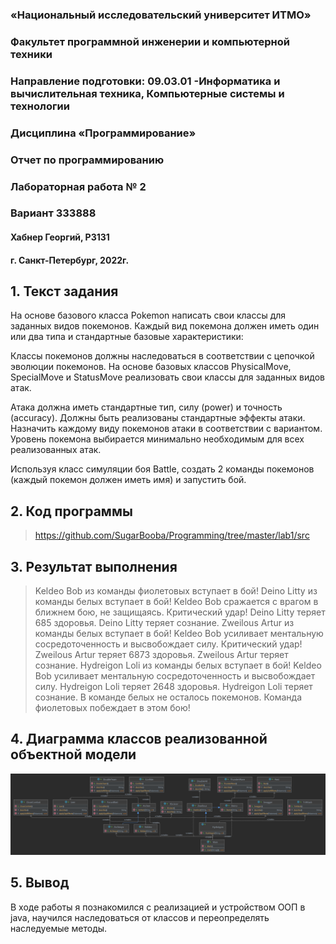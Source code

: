 ### «Национальный исследовательский университет ИТМО»

### Факультет программной инженерии и компьютерной техники
### Направление подготовки: 09.03.01 -Информатика и вычислительная техника, Компьютерные системы и технологии
### Дисциплина «Программирование»


### Отчет по программированию
### Лабораторная работа № 2
### Вариант 333888
#### Хабнер Георгий, P3131

#### г. Санкт-Петербург, 2022г.


## 1. Текст задания
На основе базового класса Pokemon написать свои классы для заданных видов покемонов. Каждый вид покемона должен иметь один или два типа и стандартные базовые характеристики:

Классы покемонов должны наследоваться в соответствии с цепочкой эволюции покемонов. На основе базовых классов PhysicalMove, SpecialMove и StatusMove реализовать свои классы для заданных видов атак.

Атака должна иметь стандартные тип, силу (power) и точность (accuracy). Должны быть реализованы стандартные эффекты атаки. Назначить каждому виду покемонов атаки в соответствии с вариантом. Уровень покемона выбирается минимально необходимым для всех реализованных атак.

Используя класс симуляции боя Battle, создать 2 команды покемонов (каждый покемон должен иметь имя) и запустить бой.

## 2. Код программы
>https://github.com/SugarBooba/Programming/tree/master/lab1/src
>
## 3. Результат выполнения
>Keldeo Bob из команды фиолетовых вступает в бой!
Deino Litty из команды белых вступает в бой!
Keldeo Bob сражается с врагом в ближнем бою, не защищаясь. 
Критический удар!
Deino Litty теряет 685 здоровья.
Deino Litty теряет сознание.
Zweilous Artur из команды белых вступает в бой!
Keldeo Bob усиливает ментальную сосредоточенность и высвобождает силу. 
Критический удар!
Zweilous Artur теряет 6873 здоровья.
Zweilous Artur теряет сознание.
Hydreigon Loli из команды белых вступает в бой!
Keldeo Bob усиливает ментальную сосредоточенность и высвобождает силу. 
Hydreigon Loli теряет 2648 здоровья.
Hydreigon Loli теряет сознание.
В команде белых не осталось покемонов.
Команда фиолетовых побеждает в этом бою!

## 4. Диаграмма классов реализованной объектной модели

![](./diagramm.png)

## 5. Вывод
В ходе работы я познакомился с реализацией и устройством ООП в java, научился наследоваться от классов и переопределять наследуемые методы.